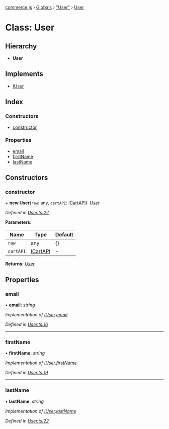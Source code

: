 [commerce.js](../README.md) › [Globals](../globals.md) › ["User"](../modules/_user_.md) › [User](_user_.user.md)

# Class: User

## Hierarchy

* **User**

## Implements

* [IUser](../interfaces/_types_.iuser.md)

## Index

### Constructors

* [constructor](_user_.user.md#constructor)

### Properties

* [email](_user_.user.md#email)
* [firstName](_user_.user.md#firstname)
* [lastName](_user_.user.md#lastname)

## Constructors

###  constructor

\+ **new User**(`raw`: any, `cartAPI`: [ICartAPI](../interfaces/_types_.icartapi.md)): *[User](_user_.user.md)*

*Defined in [User.ts:22](https://github.com/shopjs/commerce.js/blob/54ea778/src/User.ts#L22)*

**Parameters:**

Name | Type | Default |
------ | ------ | ------ |
`raw` | any |  {} |
`cartAPI` | [ICartAPI](../interfaces/_types_.icartapi.md) | - |

**Returns:** *[User](_user_.user.md)*

## Properties

###  email

• **email**: *string*

*Implementation of [IUser](../interfaces/_types_.iuser.md).[email](../interfaces/_types_.iuser.md#email)*

*Defined in [User.ts:16](https://github.com/shopjs/commerce.js/blob/54ea778/src/User.ts#L16)*

___

###  firstName

• **firstName**: *string*

*Implementation of [IUser](../interfaces/_types_.iuser.md).[firstName](../interfaces/_types_.iuser.md#firstname)*

*Defined in [User.ts:19](https://github.com/shopjs/commerce.js/blob/54ea778/src/User.ts#L19)*

___

###  lastName

• **lastName**: *string*

*Implementation of [IUser](../interfaces/_types_.iuser.md).[lastName](../interfaces/_types_.iuser.md#lastname)*

*Defined in [User.ts:22](https://github.com/shopjs/commerce.js/blob/54ea778/src/User.ts#L22)*

